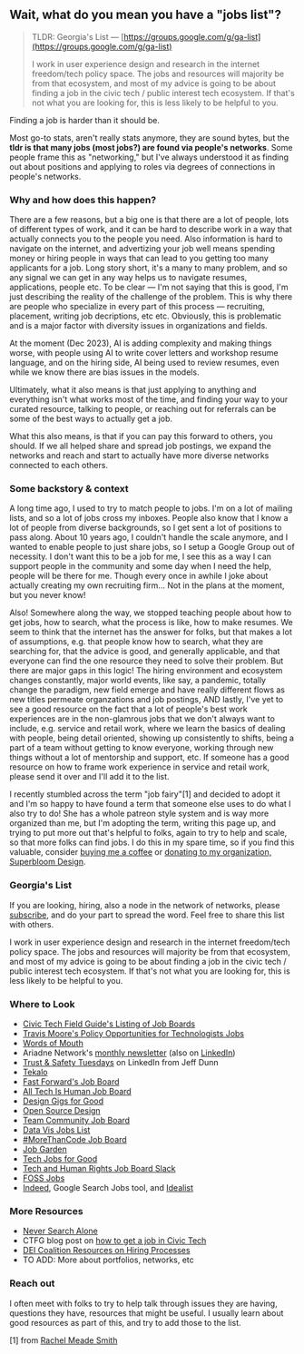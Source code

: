 ## Wait, what do you mean you have a "jobs list"?

> TLDR: Georgia's List — [https://groups.google.com/g/ga-list](https://groups.google.com/g/ga-list)
>
> I work in user experience design and research in the internet freedom/tech policy space. The jobs and resources will majority be from that ecosystem, and most of my advice is going to be about finding a job in the civic tech / public interest tech ecosystem. If that's not what you are looking for, this is less likely to be helpful to you.

Finding a job is harder than it should be.

Most go-to stats, aren't really stats anymore, they are sound bytes, but the **tldr is that many jobs (most jobs?) are found via people's networks**. Some people frame this as "networking," but I've always understood it as finding out about positions and applying to roles via degrees of connections in people's networks.

### Why and how does this happen? 
There are a few reasons, but a big one is that there are a lot of people, lots of different types of work, and it can be hard to describe work in a way that actually connects you to the people you need. Also information is hard to navigate on the internet, and advertizing your job well means spending money or hiring people in ways that can lead to you getting too many applicants for a job. Long story short, it's a many to many problem, and so any signal we can get in any way helps us to navigate resumes, applications, people etc. To be clear — I'm not saying that this is good, I'm just describing the reality of the challenge of the problem. This is why there are people who specialize in every part of this process — recruiting, placement, writing job decriptions, etc etc. Obviously, this is problematic and is a major factor with diversity issues in organizations and fields. 

At the moment (Dec 2023), AI is adding complexity and making things worse, with people using AI to write cover letters and workshop resume language, and on the hiring side, AI being used to review resumes, even while we know there are bias issues in the models.

Ultimately, what it also means is that just applying to anything and everything isn't what works most of the time, and finding your way to your curated resource, talking to people, or reaching out for referrals can be some of the best ways to actually get a job. 

What this also means, is that if you can pay this forward to others, you should. If we all helped share and spread job postings, we expand the networks and reach and start to actually have more diverse networks connected to each others.

### Some backstory & context
A long time ago, I used to try to match people to jobs. I'm on a lot of mailing lists, and so a lot of jobs cross my inboxes. People also know that I know a lot of people from diverse backgrounds, so I get sent a lot of positions to pass along. About 10 years ago, I couldn't handle the scale anymore, and I wanted to enable people to just share jobs, so I setup a Google Group out of necessity. I don't want this to be a job for me, I see this as a way I can support people in the community and some day when I need the help, people will be there for me. Though every once in awhile I joke about actually creating my own recruiting firm... Not in the plans at the moment, but you never know!

Also! Somewhere along the way, we stopped teaching people about how to get jobs, how to search, what the process is like, how to make resumes. We seem to think that the internet has the answer for folks, but that makes a lot of assumptions, e.g. that people know how to search, what they are searching for, that the advice is good, and generally applicable, and that everyone can find the one resource they need to solve their problem. But there are major gaps in this logic! The hiring environment and ecosystem changes constantly, major world events, like say, a pandemic, totally change the paradigm, new field emerge and have really different flows as new titles permeate organzations and job postings, AND lastly, I've yet to see a good resource on the fact that a lot of people's best work experiences are in the non-glamrous jobs that we don't always want to include, e.g. service and retail work, where we learn the basics of dealing with people, being detail oriented, showing up consistently to shifts, being a part of a team without getting to know everyone, working through new things without a lot of mentorship and support, etc. If someone has a good resource on how to frame work experience in service and retail work, please send it over and I'll add it to the list.

I recently stumbled across the term "job fairy"[1] and decided to adopt it and I'm so happy to have found a term that someone else uses to do what I also try to do! She has a whole patreon style system and is way more organized than me, but I'm adopting the term, writing this page up, and trying to put more out that's helpful to folks, again to try to help and scale, so that more folks can find jobs. I do this in my spare time, so if you find this valuable, consider [buying me a coffee](https://www.buymeacoffee.com/georgiamoon) or [donating to my organization, Superbloom Design](https://superbloom.design/about/funding/). 

### Georgia's List
If you are looking, hiring, also a node in the network of networks, please [subscribe](https://groups.google.com/g/ga-list), and do your part to spread the word. Feel free to share this list with others.

I work in user experience design and research in the internet freedom/tech policy space. The jobs and resources will majority be from that ecosystem, and most of my advice is going to be about finding a job in the civic tech / public interest tech ecosystem. If that's not what you are looking for, this is less likely to be helpful to you.

### Where to Look
- [Civic Tech Field Guide's Listing of Job Boards](https://directory.civictech.guide/listing-category/job-boards?_ga=2.78032861.856419295.1695722323-1920120707.1690741157&_gl=1*rowiqk*_gcl_au*NTEyMDUwNzE1LjE2OTA3NDExNTc)
- [Travis Moore's Policy Opportunities for Technologists Jobs](https://docs.google.com/document/d/1hOBqZHj8pd8kacosUbPCFozk4ryFN8aSHncBYvlz1Hg/edit)
- [Words of Mouth](wordsofmouth.org)
- Ariadne Network's [monthly newsletter](https://www.ariadne-network.eu/category/newsletters/) (also on [LinkedIn](https://www.linkedin.com/company/ariadne-network-ari/))
- [Trust & Safety Tuesdays](https://www.linkedin.com/in/jeffmdunn/) on LinkedIn from Jeff Dunn
- [Tekalo](https://www.tekalo.org/)
- [Fast Forward's Job Board](https://jobs.ffwd.org/jobs)
- [All Tech Is Human Job Board](https://alltechishuman.org/responsible-tech-job-board)
- [Design Gigs for Good](https://www.designgigsforgood.org/job-board)
- [Open Source Design](https://opensourcedesign.net/jobs/)
- [Team Community Job Board](https://www.digitalrights.community/job-board)
- [Data Vis Jobs List](https://groups.google.com/forum/#!forum/data-vis-jobs)
- [#MoreThanCode Job Board](https://jobs.morethancode.cc/)
- [Job Garden](https://job.garden/)
- [Tech Jobs for Good](https://www.techjobsforgood.com/)
- [Tech and Human Rights Job Board Slack](https://join.slack.com/t/techandhumanr-ld23716/shared_invite/zt-q0ymrur6-AjdqqzypAyJrX9oY6oiDlg)
- [FOSS Jobs](https://www.fossjobs.net/)
- [Indeed](https://www.indeed.com/), Google Search Jobs tool, and [Idealist](https://www.idealist.org/en)

### More Resources
- [Never Search Alone](https://www.phyl.org/)
- CTFG blog post on [how to get a job in Civic Tech](https://civictech.guide/so-you-want-a-job-in-civic-tech/)
- [DEI Coalition Resources on Hiring Processes](https://docs.google.com/document/d/13FpmjzpOOVjI8lkr4X-YhIz5E2ebOmVfsCelGUvNIME/edit)
- TO ADD: More about portfolios, networks, etc

### Reach out
I often meet with folks to try to help talk through issues they are having, questions they have, resources that might be useful. I usually learn about good resources as part of this, and try to add those to the list.

[1] from [Rachel Meade Smith](https://www.rachelmeadesmith.com/)
